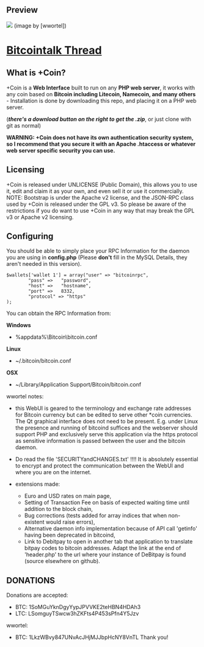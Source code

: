 Preview
-------
![](http://www.dorpstraat.com/bitcoin.png)
(image by [wwortel])

# [Bitcointalk Thread](https://bitcointalk.org/index.php?topic=67274.0) #

What is +Coin?
--------------
+Coin is a **Web Interface** built to run on any **PHP web server**, it works with any coin based on **Bitcoin including Litecoin, Namecoin, and many others** -
Installation is done by downloading this repo, and placing it on a PHP web server.

(***there's a download button on the right to get the .zip***, or just clone with git as normal)

**WARNING: +Coin does not have its own authentication security
system, so I recommend that you secure it with an Apache
.htaccess or whatever web server specific security you can use.**


Licensing
---------
+Coin is released under UNLICENSE (Public Domain), this allows
you to use it, edit and claim it as your own, and even sell it
or use it commercially.
NOTE: Bootstrap is under the Apache v2 license, and the JSON-RPC
class used by +Coin is released under the GPL v3. So please be
aware of the restrictions if you do want to use +Coin in any
way that may break the GPL v3 or Apache v2 licensing.

Configuring
-----------
You should be able to simply place your RPC Information for the
daemon you are using in **config.php** (Please **don't** fill in the
MySQL Details, they aren't needed in this version).

    $wallets['wallet 1'] = array("user" => "bitcoinrpc",  
            "pass" =>   "password",      
            "host" =>   "hostname",     
            "port" =>   8332,
			"protocol" => "https"
	);   

You can obtain the RPC Information from:

**Windows**

   - %appdata%\Bitcoin\bitcoin.conf

**Linux**

   - ~/.bitcoin/bitcoin.conf
 
**OSX**

   - ~/Library/Application Support/Bitcoin/bitcoin.conf

wwortel notes:
* this WebUI is geared to the terminology and exchange rate addresses for Bitcoin currency but can be edited to serve other *coin currencies. The Qt graphical interface does not need to be present.
E.g. under Linux the presence and running of bitcoind suffices and the webserver should support PHP and exclusively serve this application via the https protocol as sensitive information is passed between the user and the bitcoin daemon. 

* Do read the file 'SECURITYandCHANGES.txt' !!!! It is absolutely essential to encrypt and protect the communication between the WebUI and where you are on the internet.

* extensions made: 
    * Euro and USD rates on main page,
    * Setting of Transaction Fee on basis of expected waiting time until addition to the block chain,
    * Bug corrections (tests added for array indices that when non-existent would raise errors),
    * Alternative daemon info implementation because of API call 'getinfo' having been deprecated in bitcoind,
    * Link to Debitpay to open in another tab that application to translate bitpay codes to bitcoin addresses.
      Adapt the link at the end of 'header.php' to the url where your instance of DeBitpay is found (source elsewhere on github). 

DONATIONS
---------

Donations are accepted:

- BTC: 1SoMGuYknDgyYypJPVVKE2teHBN4HDAh3
- LTC: LSomguyTSwcw3hZKFts4P453sPfn4Y5Jzv

wwortel:
- BTC: 1LkzWBvy847UNvAcJHjMJJbpHcNY8VnTL
Thank you!

